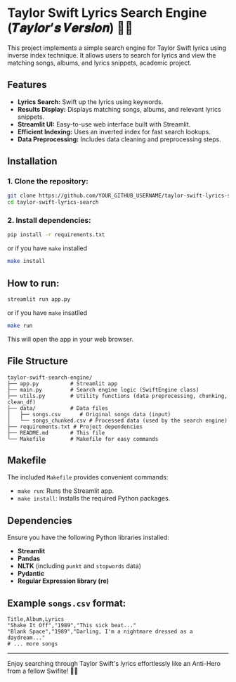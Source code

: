 # Taylor Swift Lyrics Search Engine  (𝑻𝒂𝒚𝒍𝒐𝒓’𝒔 𝑽𝒆𝒓𝒔𝒊𝒐𝒏)  🧣🍂

This project implements a simple search engine for Taylor Swift lyrics using inverse index technique. It allows users to search for lyrics and view the matching songs, albums, and lyrics snippets, academic project.

## Features

* **Lyrics Search:** Swift up the lyrics using keywords.
* **Results Display:** Displays matching songs, albums, and relevant lyrics snippets.
* **Streamlit UI:** Easy-to-use web interface built with Streamlit.
* **Efficient Indexing:** Uses an inverted index for fast search lookups.
* **Data Preprocessing:** Includes data cleaning and preprocessing steps.

## Installation

### 1. Clone the repository:

```bash
git clone https://github.com/YOUR_GITHUB_USERNAME/taylor-swift-lyrics-search.git  # Replace with your repo URL
cd taylor-swift-lyrics-search
```


### 2. Install dependencies:

```bash
pip install -r requirements.txt
```
or if you have `make` installed
```bash
make install
```


## How to run:



```bash
streamlit run app.py
```
or if you have `make` insatlled
```bash
make run
```

This will open the app in your web browser.



## File Structure

```
taylor-swift-search-engine/
├── app.py          # Streamlit app
├── main.py         # Search engine logic (SwiftEngine class)
├── utils.py        # Utility functions (data preprocessing, chunking, clean_df)
├── data/           # Data files
│   ├── songs.csv      # Original songs data (input)
│   └── songs_chunked.csv # Processed data (used by the search engine)
├── requirements.txt # Project dependencies
├── README.md       # This file
└── Makefile        # Makefile for easy commands
```

## Makefile

The included `Makefile` provides convenient commands:

- `make run`: Runs the Streamlit app.
- `make install`: Installs the required Python packages.

## Dependencies

Ensure you have the following Python libraries installed:

- **Streamlit**
- **Pandas**
- **NLTK** (including `punkt` and `stopwords` data)
- **Pydantic**
- **Regular Expression library (re)**

## Example `songs.csv` format:

```csv
Title,Album,Lyrics
"Shake It Off","1989","This sick beat..."
"Blank Space","1989","Darling, I'm a nightmare dressed as a daydream..."
# ... more songs
```

---

Enjoy searching through Taylor Swift's lyrics effortlessly like an Anti-Hero from a fellow Swifite! 🎵✨

